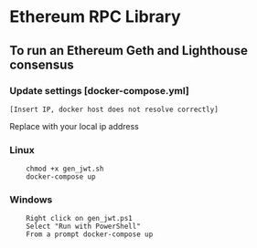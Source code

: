 ﻿# Ethereum RPC Library

## To run an Ethereum Geth and Lighthouse consensus

### Update settings [docker-compose.yml]
``` shell
[Insert IP, docker host does not resolve correctly]
```
Replace with your local ip address

### Linux
```shell
	chmod +x gen_jwt.sh 
	docker-compose up
```

### Windows
```
	Right click on gen_jwt.ps1
	Select "Run with PowerShell"
	From a prompt docker-compose up
```